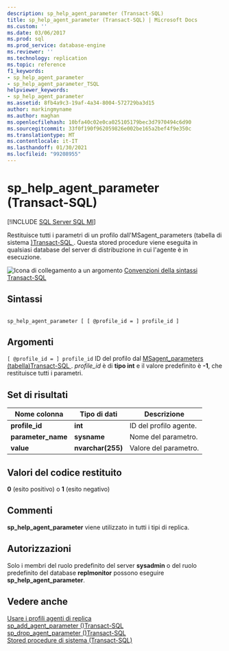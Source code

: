 ```yaml
---
description: sp_help_agent_parameter (Transact-SQL)
title: sp_help_agent_parameter (Transact-SQL) | Microsoft Docs
ms.custom: ''
ms.date: 03/06/2017
ms.prod: sql
ms.prod_service: database-engine
ms.reviewer: ''
ms.technology: replication
ms.topic: reference
f1_keywords:
- sp_help_agent_parameter
- sp_help_agent_parameter_TSQL
helpviewer_keywords:
- sp_help_agent_parameter
ms.assetid: 8fb4a9c3-19af-4a34-8004-572729ba3d15
author: markingmyname
ms.author: maghan
ms.openlocfilehash: 10bfa40c02e0ca025105179bec3d7970494c6d90
ms.sourcegitcommit: 33f0f190f962059826e002be165a2bef4f9e350c
ms.translationtype: MT
ms.contentlocale: it-IT
ms.lasthandoff: 01/30/2021
ms.locfileid: "99208955"
---
```

# <a name="sp_help_agent_parameter-transact-sql"></a>sp_help_agent_parameter (Transact-SQL)
[!INCLUDE [SQL Server SQL MI](../../includes/applies-to-version/sql-asdbmi.md)]

  Restituisce tutti i parametri di un profilo dall'MSagent_parameters &#40;tabella di sistema [&#41;Transact-SQL ](../../relational-databases/system-tables/msagent-parameters-transact-sql.md) . Questa stored procedure viene eseguita in qualsiasi database del server di distribuzione in cui l'agente è in esecuzione.  
  
 ![Icona di collegamento a un argomento](../../database-engine/configure-windows/media/topic-link.gif "Icona di collegamento a un argomento") [Convenzioni della sintassi Transact-SQL](../../t-sql/language-elements/transact-sql-syntax-conventions-transact-sql.md)  
  
## <a name="syntax"></a>Sintassi  
  
```  
  
sp_help_agent_parameter [ [ @profile_id = ] profile_id ]  
```  
  
## <a name="arguments"></a>Argomenti  
`[ @profile_id = ] profile_id` ID del profilo dal [MSagent_parameters &#40;tabella&#41;Transact-SQL ](../../relational-databases/system-tables/msagent-parameters-transact-sql.md) . *profile_id* è di **tipo int** e il valore predefinito è **-1**, che restituisce tutti i parametri.  
  
## <a name="result-sets"></a>Set di risultati  
  
|Nome colonna|Tipo di dati|Descrizione|  
|-----------------|---------------|-----------------|  
|**profile_id**|**int**|ID del profilo agente.|  
|**parameter_name**|**sysname**|Nome del parametro.|  
|**value**|**nvarchar(255)**|Valore del parametro.|  
  
## <a name="return-code-values"></a>Valori del codice restituito  
 **0** (esito positivo) o **1** (esito negativo)  
  
## <a name="remarks"></a>Commenti  
 **sp_help_agent_parameter** viene utilizzato in tutti i tipi di replica.  
  
## <a name="permissions"></a>Autorizzazioni  
 Solo i membri del ruolo predefinito del server **sysadmin** o del ruolo predefinito del database **replmonitor** possono eseguire **sp_help_agent_parameter**.  
  
## <a name="see-also"></a>Vedere anche  
 [Usare i profili agenti di replica](../../relational-databases/replication/agents/work-with-replication-agent-profiles.md)   
 [sp_add_agent_parameter &#40;&#41;Transact-SQL ](../../relational-databases/system-stored-procedures/sp-add-agent-parameter-transact-sql.md)   
 [sp_drop_agent_parameter &#40;&#41;Transact-SQL ](../../relational-databases/system-stored-procedures/sp-drop-agent-parameter-transact-sql.md)   
 [Stored procedure di sistema &#40;Transact-SQL&#41;](../../relational-databases/system-stored-procedures/system-stored-procedures-transact-sql.md)  
  
  
